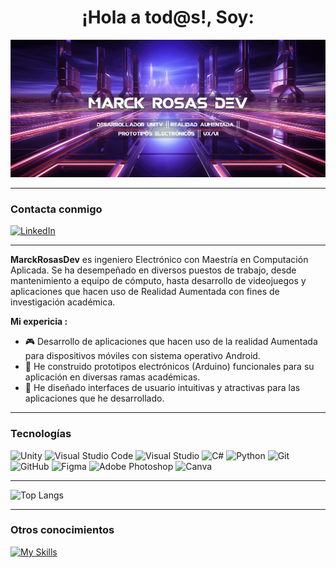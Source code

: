 <h1 align="center">¡Hola a tod@s!, Soy: </h1>

![Banner de MarckRosasDev](Banner_MarckRosasDev_1920x839.png)

<hr style="color: #808080;">

<h3 align="left">Contacta conmigo </h3>

[![LinkedIn](https://img.shields.io/badge/linkedin-%230077B5.svg?style=for-the-badge&logo=linkedin&logoColor=white)](https://www.linkedin.com/in/marcoantonioolmos)

<hr style="color: #808080;">

**MarckRosasDev**  es ingeniero Electrónico con Maestría en Computación Aplicada. Se ha desempeñado en diversos puestos de trabajo, desde mantenimiento a equipo de cómputo, hasta desarrollo de videojuegos y aplicaciones que hacen uso de Realidad Aumentada con fines de investigación académica.

**Mi expericia :**

- 🎮 Desarrollo de aplicaciones que hacen uso de la realidad Aumentada para dispositivos móviles con sistema operativo Android.
- 🤖 He construido prototipos electrónicos (Arduino) funcionales para su aplicación en diversas ramas académicas.
- 📱 He diseñado interfaces de usuario intuitivas y atractivas para las aplicaciones que he desarrollado.

<hr style="color: #808080;">
<h3 align="left">Tecnologías</h3>

![Unity](https://img.shields.io/badge/unity-%23000000.svg?style=for-the-badge&logo=unity&logoColor=white)
![Visual Studio Code](https://img.shields.io/badge/Visual%20Studio%20Code-0078d7.svg?style=for-the-badge&logo=visual-studio-code&logoColor=white)
![Visual Studio](https://img.shields.io/badge/Visual%20Studio-5C2D91.svg?style=for-the-badge&logo=visual-studio&logoColor=white)
![C#](https://img.shields.io/badge/c%23-%23239120.svg?style=for-the-badge&logo=csharp&logoColor=white)
![Python](https://img.shields.io/badge/python-3670A0?style=for-the-badge&logo=python&logoColor=ffdd54)
![Git](https://img.shields.io/badge/git-%23F05033.svg?style=for-the-badge&logo=git&logoColor=white)
![GitHub](https://img.shields.io/badge/github-%23121011.svg?style=for-the-badge&logo=github&logoColor=white)
![Figma](https://img.shields.io/badge/figma-%23F24E1E.svg?style=for-the-badge&logo=figma&logoColor=white)
![Adobe Photoshop](https://img.shields.io/badge/adobe%20photoshop-%2331A8FF.svg?style=for-the-badge&logo=adobe%20photoshop&logoColor=white)
![Canva](https://img.shields.io/badge/Canva-%2300C4CC.svg?style=for-the-badge&logo=Canva&logoColor=white)

<hr style="color: #808080;">

![Top Langs](https://github-readme-stats.vercel.app/api/top-langs/?username=marckrosasdev&layout=compact&theme=dark)

<hr style="color: #808080;">
<h3 align="left">Otros conocimientos</h3>

[![My Skills](https://skillicons.dev/icons?i=arduino&perline=3)](https://skillicons.dev)